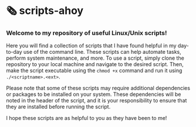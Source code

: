 # 🗞️ scripts-ahoy

### Welcome to my repository of useful Linux/Unix scripts!

Here you will find a collection of scripts that I have found helpful in my day-to-day use of the command line. These scripts can help automate tasks, perform system maintenance, and more. To use a script, simply clone the repository to your local machine and navigate to the desired script. Then, make the script executable using the `chmod +x` command and run it using `./<scriptname>.<ext>`.

Please note that some of these scripts may require additional dependencies or packages to be installed on your system. These dependencies will be noted in the header of the script, and it is your responsibility to ensure that they are installed before running the script.

I hope these scripts are as helpful to you as they have been to me!
